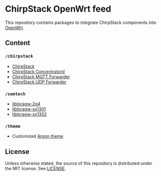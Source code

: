 # ChirpStack OpenWrt feed

This repository contains packages to integrate ChirpStack components into
[OpenWrt](https://openwrt.org/).

## Content

### `/chirpstack`

* [ChirpStack](https://www.chirpstack.io/docs/chirpstack/)
* [ChirpStack Concentratord](https://www.chirpstack.io/docs/chirpstack-concentratord/)
* [ChirpStack MQTT Forwarder](https://www.chirpstack.io/docs/chirpstack-mqtt-forwarder/)
* [ChirpStack UDP Forwarder](https://github.com/chirpstack/chirpstack-udp-forwarder/)

### `/semtech`

* [libloragw-2g4](https://github.com/Lora-net/gateway_2g4_hal/)
* [libloragw-sx1301](https://github.com/brocaar/lora_gateway/)
* [libloragw-sx1302](https://github.com/brocaar/sx1302_hal/)

### `/theme`

* Customized [Argon theme](https://github.com/jerrykuku/luci-theme-argon)

## License

Unless otherwise stated, the source of this repository is distributed under the MIT
license. See [LICENSE](https://github.com/chirpstack/chirpstack-openwrt-feed/blob/master/LICENSE).